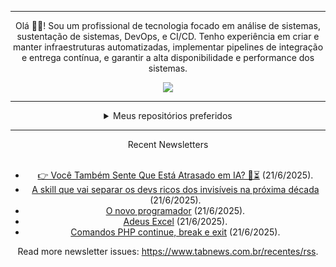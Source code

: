<div align="center">
<hr>
<p>Olá 👋🏾! Sou um profissional de tecnologia focado em análise de sistemas, sustentação de sistemas, DevOps, e CI/CD. Tenho experiência em criar e manter infraestruturas automatizadas, implementar pipelines de integração e entrega contínua, e garantir a alta disponibilidade e performance dos sistemas.</p>
  <img src="https://media.giphy.com/media/yAGIvCiwPJn5C/giphy.gif">
<hr>
  <details>
  <summary>Meus repositórios preferidos</summary>
  <br />
  Alguns dos meus melhores repositórios:
  <br />
<br />
  <ul><li><a href=https://github.com/commitgeist/aluratube target="_blank" rel="noopener noreferrer">commitgeist/aluratube</a> (<b>0</b> ✨ and <b>0</b> 🍴): Aluratube - Desenvolvido durante a imersão React da Alura no final de 2022</li><li><a href=https://github.com/commitgeist/nlw-ia target="_blank" rel="noopener noreferrer">commitgeist/nlw-ia</a> (<b>0</b> ✨ and <b>0</b> 🍴): Projeto desenvolvido durante a NLW IA - Usando a API da OPENAI</li><li><a href=https://github.com/commitgeist/nlw-journey-ia target="_blank" rel="noopener noreferrer">commitgeist/nlw-journey-ia</a> (<b>0</b> ✨ and <b>0</b> 🍴): NLW IA - Agent de viagens usando python + langchain + GPT</li>
<li>More coming soon :).</li>
</ul>
  </details>
  <hr/>
    <summary>Recent Newsletters</summary>
  <br />
  <ul>
    <li><a href=https://www.tabnews.com.br/jefersonolivaras/voce-tambem-sente-que-esta-atrasado-em-ia target="_blank" rel="noopener noreferrer">👉 Você Também Sente Que Está Atrasado em IA? 🤖⏳</a> (21/6/2025).</li><li><a href=https://www.tabnews.com.br/alone/a-skill-que-vai-separar-os-devs-ricos-dos-invisiveis-na-proxima-decada target="_blank" rel="noopener noreferrer">A skill que vai separar os devs ricos dos invisíveis na próxima década</a> (21/6/2025).</li><li><a href=https://www.tabnews.com.br/EstevaoSouza/o-novo-programador target="_blank" rel="noopener noreferrer">O novo programador</a> (21/6/2025).</li><li><a href=https://www.tabnews.com.br/ngoma/adeus-excel target="_blank" rel="noopener noreferrer">Adeus Excel</a> (21/6/2025).</li><li><a href=https://www.tabnews.com.br/ngoma/comandos-continue-break-e-exit target="_blank" rel="noopener noreferrer">Comandos PHP continue, break e exit</a> (21/6/2025).</li>
  </ul>
<p>Read more newsletter issues: <a href="https://www.tabnews.com.br/recentes/rss">https://www.tabnews.com.br/recentes/rss</a>.</p>
  </details>

